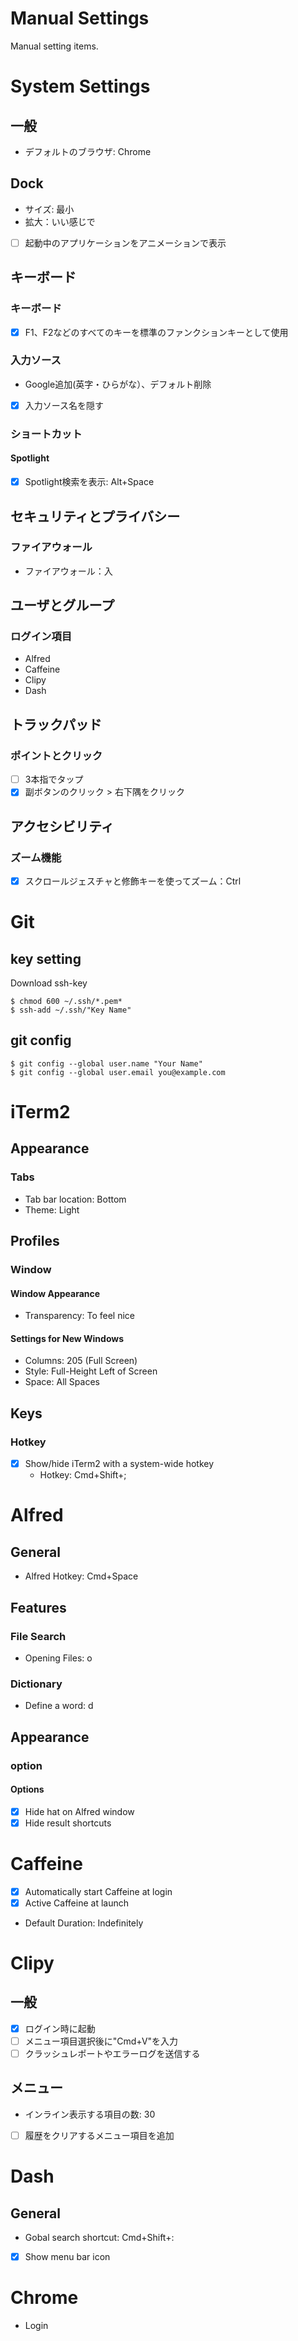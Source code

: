 # Manual Settings
Manual setting items.

# System Settings
## 一般
- デフォルトのブラウザ: Chrome

## Dock
- サイズ: 最小
- 拡大：いい感じで
- [ ] 起動中のアプリケーションをアニメーションで表示

## キーボード
### キーボード
- [x] F1、F2などのすべてのキーを標準のファンクションキーとして使用

### 入力ソース
- Google追加(英字・ひらがな）、デフォルト削除
- [x] 入力ソース名を隠す

### ショートカット
#### Spotlight
- [x] Spotlight検索を表示: Alt+Space

## セキュリティとプライバシー
### ファイアウォール
- ファイアウォール：入

## ユーザとグループ
### ログイン項目
- Alfred
- Caffeine
- Clipy
- Dash

## トラックパッド
### ポイントとクリック
- [ ] 3本指でタップ
- [x] 副ボタンのクリック > 右下隅をクリック

## アクセシビリティ
### ズーム機能
- [x] スクロールジェスチャと修飾キーを使ってズーム：Ctrl

# Git
## key setting
Download ssh-key
```
$ chmod 600 ~/.ssh/*.pem*
$ ssh-add ~/.ssh/"Key Name"
```

## git config
```
$ git config --global user.name "Your Name"
$ git config --global user.email you@example.com
```

# iTerm2
## Appearance
### Tabs
- Tab bar location: Bottom
- Theme: Light

## Profiles
### Window
#### Window Appearance
- Transparency: To feel nice

#### Settings for New Windows
- Columns: 205 (Full Screen)
- Style: Full-Height Left of Screen
- Space: All Spaces

## Keys
### Hotkey
- [x] Show/hide iTerm2 with a system-wide hotkey
  - Hotkey: Cmd+Shift+; 

# Alfred
## General
- Alfred Hotkey: Cmd+Space

## Features
### File Search
- Opening Files: o

### Dictionary
- Define a word: d

## Appearance
### option
#### Options
- [x] Hide hat on Alfred window
- [x] Hide result shortcuts

# Caffeine
- [x] Automatically start Caffeine at login
- [x] Active Caffeine at launch
- Default Duration: Indefinitely

# Clipy
## 一般
- [x] ログイン時に起動
- [ ] メニュー項目選択後に"Cmd+V"を入力
- [ ] クラッシュレポートやエラーログを送信する

## メニュー
- インライン表示する項目の数: 30
- [ ] 履歴をクリアするメニュー項目を追加

# Dash
## General
- Gobal search shortcut: Cmd+Shift+:
- [x] Show menu bar icon

# Chrome
- Login

